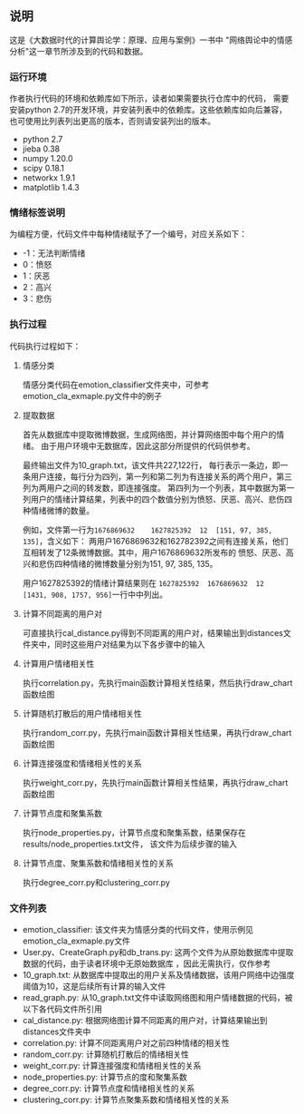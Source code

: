 ## 说明

这是《大数据时代的计算舆论学：原理、应用与案例》一书中
"网络舆论中的情感分析"这一章节所涉及到的代码和数据。

### 运行环境

作者执行代码的环境和依赖库如下所示，读者如果需要执行仓库中的代码，
需要安装python 2.7的开发环境，并安装列表中的依赖库。这些依赖库如向后兼容，
也可使用比列表列出更高的版本，否则请安装列出的版本。

* python 2.7
* jieba 0.38
* numpy 1.20.0
* scipy 0.18.1
* networkx 1.9.1
* matplotlib 1.4.3

### 情绪标签说明

为编程方便，代码文件中每种情绪赋予了一个编号，对应关系如下：

* -1：无法判断情绪
* 0：愤怒
* 1：厌恶
* 2：高兴
* 3：悲伤

### 执行过程

代码执行过程如下：

1. 情感分类

   情感分类代码在emotion_classifier文件夹中，可参考emotion_cla_exmaple.py文件中的例子


2. 提取数据
   
    首先从数据库中提取微博数据，生成网络图，并计算网络图中每个用户的情绪。
   由于用户环境中无数据库，因此这部分所提供的代码供参考。
   
    最终输出文件为10_graph.txt，该文件共227,122行，
   每行表示一条边，即一条用户连接，每行分为四列，第一列和第二列为有连接关系的两个用户，第三列为两用户之间的转发数，即连接强度。
   第四列为一个列表，其中数据为第一列用户的情绪计算结果，列表中的四个数值分别为愤怒、厌恶、高兴、悲伤四种情绪微博的数量。
   
    例如，文件第一行为`1676869632	1627825392	12	[151, 97, 385, 135]`，含义如下：
    两用户1676869632和162782392之间有连接关系，他们互相转发了12条微博数据。其中，用户1676869632所发布的
   愤怒、厌恶、高兴和悲伤四种情绪的微博数量分别为151, 97, 385, 135。
   
    用户1627825392的情绪计算结果则在
   `1627825392  1676869632  12  [1431, 908, 1757, 956]`一行中中列出。


3. 计算不同距离的用户对

    可直接执行cal_distance.py得到不同距离的用户对，结果输出到distances文件夹中，同时这些用户对结果为以下各步骤中的输入


4. 计算用户情绪相关性

    执行correlation.py，先执行main函数计算相关性结果，然后执行draw_chart函数绘图


5. 计算随机打散后的用户情绪相关性

    执行random_corr.py，先执行main函数计算相关性结果，再执行draw_chart函数绘图


6. 计算连接强度和情绪相关性的关系

    执行weight_corr.py，先执行main函数计算相关性结果，再执行draw_chart函数绘图


7. 计算节点度和聚集系数

    执行node_properties.py，计算节点度和聚集系数，结果保存在results/node_properties.txt文件，
    该文件为后续步骤的输入


8. 计算节点度、聚集系数和情绪相关性的关系

    执行degree_corr.py和clustering_corr.py


### 文件列表

* emotion_classifier: 该文件夹为情感分类的代码文件，使用示例见emotion_cla_exmaple.py文件
* User.py、CreateGraph.py和db_trans.py: 这两个文件为从原始数据库中提取数据的代码，由于读者环境中无原始数据库 ，因此无需执行，仅作参考
* 10_graph.txt: 从数据库中提取出的用户关系及情绪数据，该用户网络中边强度阈值为10，这是后续所有计算的输入文件
* read_graph.py: 从10_graph.txt文件中读取网络图和用户情绪数据的代码，被以下各代码文件所引用  
* cal_distance.py: 根据网络图计算不同距离的用户对，计算结果输出到distances文件夹中
* correlation.py: 计算不同距离用户对之前四种情绪的相关性
* random_corr.py: 计算随机打散后的情绪相关性
* weight_corr.py: 计算连接强度和情绪相关性的关系  
* node_properties.py: 计算节点的度和聚集系数
* degree_corr.py: 计算节点度和情绪相关性的关系
* clustering_corr.py: 计算节点聚集系数和情绪相关性的关系
